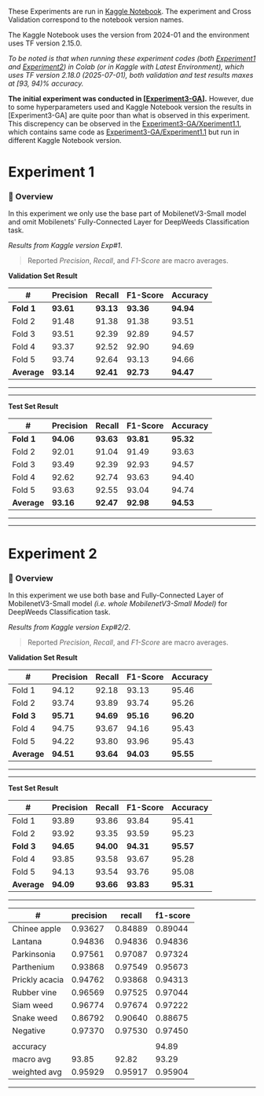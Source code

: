 These Experiments are run in [Kaggle Notebook](https://www.kaggle.com/code/reganmaharjan/deepweeds-mobilenetv3small). The experiment and Cross Validation correspond to the notebook version names.

The Kaggle Notebook uses the version from 2024-01 and the environment uses TF version 2.15.0.

*To be noted is that when running these experiment codes (both [Experiment1](./Experiment1/) and [Experiment2](./Experiment2)) in Colab (or in Kaggle with Latest Environment), which uses TF version 2.18.0 (2025-07-01), both validation and test results maxes at [93, 94)% accuracy.*

**The initial experiment was conducted in [[Experiment3-GA](../Experiment3-GA/)].** However, due to some hyperparameters used and Kaggle Notebook version the results in [Experiment3-GA] are quite poor than what is observed in this experiment. This discrepency can be observed in the [Experiment3-GA/Xperiment1.1](../Experiment3-GA/Xperiment1.1.ipynb), which contains same code as [Experiment3-GA/Experiment1.1](../Experiment3-GA/Experiment1.1.ipynb) but run in different Kaggle Notebook version.

# Experiment 1
### 📌 Overview
In this experiment we only use the base part of MobilenetV3-Small model and omit Mobilenets' Fully-Connected Layer for DeepWeeds Classification task.

*Results from Kaggle version Exp#1*.
> Reported *Precision*, *Recall*, and *F1-Score* are macro averages.

**Validation Set Result**

|    #   | Precision | Recall | F1-Score| Accuracy |
|--------|-----------|--------|---------|----------|
| **Fold 1** | **93.61** | **93.13** | **93.36** | **94.94** |
| Fold 2 | 91.48 | 91.38 | 91.38 | 93.51 |
| Fold 3 | 93.51 | 92.39 | 92.89 | 94.57 |
| Fold 4 | 93.37 | 92.52 | 92.90 | 94.69 |
| Fold 5 | 93.74 | 92.64 | 93.13 | 94.66 |
| **Average** | **93.14** | **92.41** | **92.73** | **94.47** |
----
----
**Test Set Result**

|    #   | Precision | Recall | F1-Score| Accuracy |
|--------|-----------|--------|---------|----------|
| **Fold 1** | **94.06** | **93.63** | **93.81** | **95.32** |
| Fold 2 | 92.01 | 91.04 | 91.49 | 93.63 |
| Fold 3 | 93.49 | 92.39 | 92.93 | 94.57 |
| Fold 4 | 92.62 | 92.74 | 93.63 | 94.40 |
| Fold 5 | 93.63 | 92.55 | 93.04 | 94.74 |
| **Average** | **93.16** | **92.47** | **92.98** | **94.53** |
----
----

# Experiment 2
### 📌 Overview
In this experiment we use both base and Fully-Connected Layer of MobilenetV3-Small model *(i.e. whole MobilenetV3-Small Model)* for DeepWeeds Classification task. 

*Results from Kaggle version Exp#2/2*.
> Reported *Precision*, *Recall*, and *F1-Score* are macro averages.

**Validation Set Result**

|    #   | Precision | Recall | F1-Score| Accuracy |
|--------|-----------|--------|---------|----------|
| Fold 1 | 94.12 | 92.18 | 93.13 | 95.46 |
| Fold 2 | 93.74 | 93.89 | 93.74 | 95.26 |
| **Fold 3** | **95.71** | **94.69** | **95.16** | **96.20** |
| Fold 4 | 94.75 | 93.67 | 94.16 | 95.43 |
| Fold 5 | 94.22 | 93.80 | 93.96 | 95.43 |
| **Average** | **94.51** | **93.64** | **94.03** | **95.55** |
---- 
----
**Test Set Result**

|    #   | Precision | Recall | F1-Score| Accuracy |
|--------|-----------|--------|---------|----------|
| Fold 1 | 93.89 | 93.86 | 93.84 | 95.41 |
| Fold 2 | 93.92 | 93.35 | 93.59 | 95.23 |
| **Fold 3** | **94.65** | **94.00** | **94.31** | **95.57** |
| Fold 4 | 93.85 | 93.58 | 93.67 | 95.28 |
| Fold 5 | 94.13 | 93.54 | 93.76 | 95.08 |
| **Average** | **94.09** | **93.66** | **93.83** | **95.31** |
----



|# | precision|    recall  |f1-score |
|----|-----|-----|-----|
|Chinee apple  |  0.93627  | 0.84889  | 0.89044    |
Lantana  |  0.94836 |  0.94836 |  0.94836    |
Parkinsonia  |  0.97561   |0.97087   |0.97324   |
Parthenium   | 0.93868 |  0.97549 |  0.95673     |
Prickly acacia |   0.94762  | 0.93868  | 0.94313 |
Rubber vine  |  0.96569   |0.97525 |  0.97044    |
Siam weed |   0.96774 |  0.97674 |  0.97222   |
Snake weed |   0.86792 |  0.90640 |  0.88675   |
Negative  |  0.97370 |  0.97530 |  0.97450  |   
| | | | | |
accuracy  |      |          |      94.89 |
macro avg   | 93.85  | 92.82  |  93.29 |   
weighted avg  |  0.95929 |  0.95917 |  0.95904   |  
----